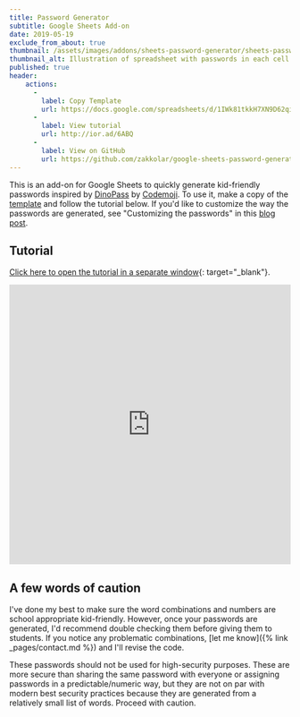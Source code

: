 ```yaml
---
title: Password Generator
subtitle: Google Sheets Add-on
date: 2019-05-19
exclude_from_about: true
thumbnail: /assets/images/addons/sheets-password-generator/sheets-password-generator.png
thumbnail_alt: Illustration of spreadsheet with passwords in each cell.
published: true
header: 
    actions:
      -
        label: Copy Template
        url: https://docs.google.com/spreadsheets/d/1IWk81tkkH7XN9D62qiD8QZ0tG1P6G8BGDmfCuzuXryY/copy 
      -
        label: View tutorial
        url: http://ior.ad/6ABQ
      -
        label: View on GitHub
        url: https://github.com/zakkolar/google-sheets-password-generator
---
```


This is an add-on for Google Sheets to quickly generate kid-friendly passwords inspired by [DinoPass](https://dinopass.com/) by [Codemoji](https://www.codemoji.com/). To use it, make a copy of the [template](https://docs.google.com/spreadsheets/d/1IWk81tkkH7XN9D62qiD8QZ0tG1P6G8BGDmfCuzuXryY/copy) and follow the tutorial below. If you'd like to customize the way the passwords are generated, see "Customizing the passwords" in this [blog post](http://localhost:4000/post/2019/05/19/generate-passwords-in-google-sheets/#customizing-the-passwords).

## Tutorial

[Click here to open the tutorial in a separate window](http://ior.ad/6ABQ){: target="_blank"}.

<iframe src="https://www.iorad.com/player/1570698/Google-Sheets-Password-Generator-add-on?src=iframe&oembed=1"   width="100%" height="500px" style="width: 100%; height: 500px" frameborder="0" webkitallowfullscreen="webkitallowfullscreen"    mozallowfullscreen="mozallowfullscreen" allowfullscreen="allowfullscreen"></iframe>

## A few words of caution
I've done my best to make sure the word combinations and numbers are school appropriate kid-friendly. However, once your passwords are generated, I'd recommend double checking them before giving them to students. If you notice any problematic combinations, [let me know]({% link _pages/contact.md %}) and I'll revise the code.

These passwords should not be used for high-security purposes. These are more secure than sharing the same password with everyone or assigning passwords in a predictable/numeric way, but they are not on par with modern best security practices because they are generated from a relatively small list of words. Proceed with caution. 